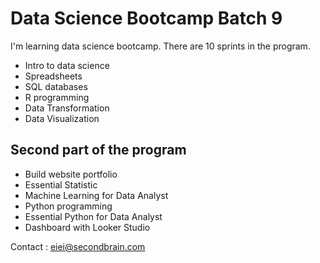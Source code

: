 # Data Science Bootcamp Batch 9

I'm learning data science bootcamp. There are 10 sprints in the program.

- Intro to data science
- Spreadsheets
- SQL databases
- R programming
- Data Transformation
- Data Visualization

## Second part of the program

- Build website portfolio
- Essential Statistic
- Machine Learning for Data Analyst
- Python programming
- Essential Python for Data Analyst
- Dashboard with Looker Studio


Contact : eiei@secondbrain.com
